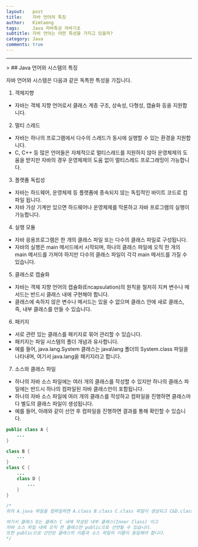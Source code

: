 ```yaml
---
layout:   post
title:    자바 언어의 특징
author:   Kimtaeng
tags: 	  Java 자바특성 자바기초
subtitle: 자바 언어는 어떤 특성을 가지고 있을까?
category: Java
comments: true
---
```

<hr/>
> ## Java 언어와 시스템의 특징

자바 언어와 시스템은 다음과 같은 독특한 특성을 가집니다.

1. 객체지향
- 자바는 객체 지향 언어로서 클래스 계층 구조, 상속성, 다형성, 캡슐화 등을 지원합니다.

2. 멀티 스레드
- 자바는 하나의 프로그램에서 다수의 스레드가 동시에 실행할 수 있는 환경을 지원합니다.
- C, C++ 등 많은 언어들은 자체적으로 멀티스레드를 지원하지 않아 운영체제의 도움을 받지만
자바의 경우 운영체제의 도움 없이 멀티스레드 프로그래밍이 가능합니다.

3. 플랫폼 독립성
- 자바는 하드웨어, 운영체제 등 플랫폼에 종속되지 않는 독립적인 바이트 코드로 컴파일 됩니다.
- 자바 가상 기계만 있으면 하드웨어나 운영체제를 막론하고 자바 프로그램의 실행이 가능합니다.

4. 실행 모듈
- 자바 응용프로그램은 한 개의 클래스 파일 또는 다수의 클래스 파일로 구성됩니다.
- 자바의 실행은 main 메서드에서 시작되며, 하나의 클래스 파일에 오직 한 개의 main 메서드를
가져야 하지만 다수의 클래스 파일이 각각 main 메서드를 가질 수 있습니다.

5. 클래스로 캡슐화
- 자바는 객체 지향 언어의 캡슐화(Encapsulation)의 원칙을 철저히 지켜 변수나 메서드는
반드시 클래스 내에 구현해야 합니다.
- 클래스에 속하지 않은 변수나 메서드는 있을 수 없으며 클래스 안에 새로 클래스,<br/>
즉, 내부 클래스를 만들 수 있습니다.

6. 패키지
- 서로 관련 있는 클래스를 패키지로 묶어 관리할 수 있습니다.
- 패키지는 파일 시스템의 폴더 개념과 유사합니다.
- 예를 들어, java.lang.System 클래스는 java\lang 폴더의 System.class 파일을 나타내며,
여기서 java.lang을 패키지라고 합니다.

7. 소스와 클래스 파일
- 하나의 자바 소스 파일에는 여러 개의 클래스를 작성할 수 있지만 하나의 클래스 파일에는
반드시 하나의 컴파일된 자바 클래스만이 포함됩니다.
- 하나의 자바 소스 파일에 여러 개의 클래스를 작성하고 컴파일을 진행하면
클래스마다 별도의 클래스 파일이 생성됩니다.
- 예를 들어, 아래와 같이 선언 후 컴파일을 진행하면 결과를 통해 확인할 수 있습니다.

```java
public class A {	
    ...
}

class B {
	...
}
class C {
	...
	class D {
        ...
    }
}

/*
위의 A.java 파일을 컴파일하면 A.class B.class C.class 파일이 생성되고 C&D.class 파일이 생성된다.

여기서 클래스 D는 클래스 C 내에 작성된 내부 클래스(Inner Class) 이고
자바 소스 파일 내에 오직 한 클래스만 public으로 선언될 수 있습니다.
또한 public으로 선언된 클래스의 이름과 소스 파일의 이름이 동일해야 합니다.
*/
```

